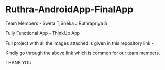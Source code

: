 # Ruthra-AndroidApp-FinalApp

Team Members - Sweta T,Sneka J,Ruthrapriya S

Fully Functional App - ThinkUp App

Full project with all the images attached is given in this repository link - 

Kindly go through the above link which is common for our team members.

THANK YOU.




